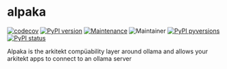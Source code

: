 # alpaka

[![codecov](https://codecov.io/gh/jhnnsrs/akuire/branch/master/graph/badge.svg?token=UGXEA2THBV)](https://codecov.io/gh/jhnnsrs/akuire)
[![PyPI version](https://badge.fury.io/py/akuire.svg)](https://pypi.org/project/akuire/)
[![Maintenance](https://img.shields.io/badge/Maintained%3F-yes-green.svg)](https://pypi.org/project/akuire/)
![Maintainer](https://img.shields.io/badge/maintainer-jhnnsrs-blue)
[![PyPI pyversions](https://img.shields.io/pypi/pyversions/akuire.svg)](https://pypi.python.org/pypi/akuire/)
[![PyPI status](https://img.shields.io/pypi/status/akuire.svg)](https://pypi.python.org/pypi/akuire/)

Alpaka is the arkitekt compüability layer around ollama and allows your arkitekt apps to connect to an ollama server



